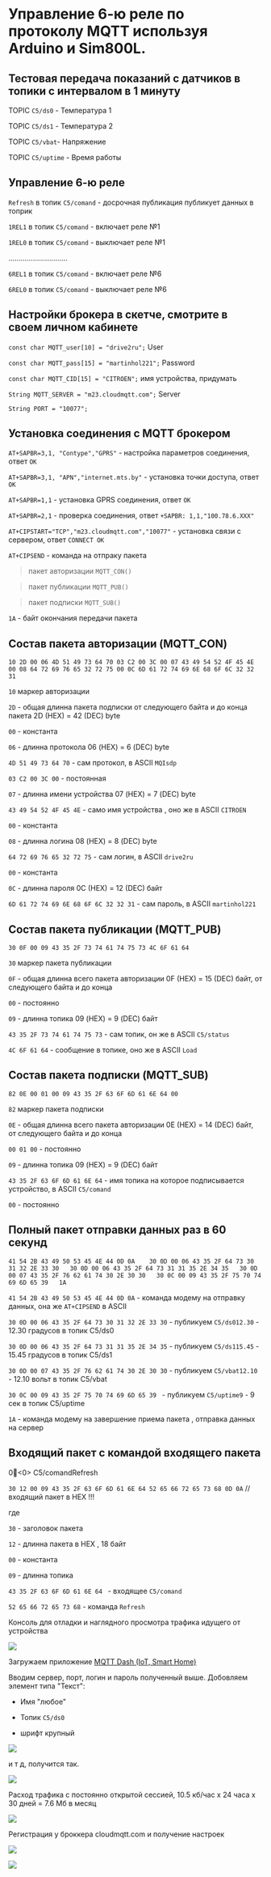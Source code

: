 # Управление 6-ю реле по протоколу MQTT используя Arduino и Sim800L.

## Тестовая передача показаний с датчиков в топики c интервалом в 1 минуту

TOPIC `C5/ds0` - Температура 1

TOPIC `C5/ds1` - Температура 2

TOPIC `C5/vbat`- Напряжение

TOPIC `C5/uptime` - Время работы

## Управление 6-ю реле  

`Refresh` в топик `C5/comand` - досрочная публикация публикует данных в топрик

`1REL1` в топик `C5/comand` - включает реле №1

`1REL0` в топик `C5/comand` - выключает реле №1

.............................

`6REL1` в топик `C5/comand` - включает реле №6

`6REL0` в топик `C5/comand` - выключает реле №6


## Настройки брокера в скетче, смотрите в своем личном кабинете

`const char MQTT_user[10] = "drive2ru";`      User

`const char MQTT_pass[15] = "martinhol221";`  Password   

`const char MQTT_CID[15] = "CITROEN";`        имя устройства, придумать

`String MQTT_SERVER = "m23.cloudmqtt.com";`  Server

`String PORT = "10077";`                  

## Установка соединения с MQTT брокером

`AT+SAPBR=3,1, "Contype","GPRS"` - настройка параметров соединения, ответ `OK`

`AT+SAPBR=3,1, "APN","internet.mts.by"` - установка точки доступа, ответ `OK` 

`AT+SAPBR=1,1` - установка GPRS соединения, ответ `OK` 

`AT+SAPBR=2,1` - проверка соединения, ответ `+SAPBR: 1,1,"100.78.6.XXX"`

`AT+CIPSTART="TCP","m23.cloudmqtt.com","10077"` - установка связи с сервером, ответ `CONNECT OK`

`AT+CIPSEND` - команда на отпраку пакета

> пакет авторизации `MQTT_CON()` 

> пакет публикации `MQTT_PUB()`

> пакет подписки `MQTT_SUB()`

`1A` - байт окончания передачи пакета

## Состав пакета авторизации (MQTT_CON) 

`10 2D 00 06 4D 51 49 73 64 70 03 C2 00 3C 00 07 43 49 54 52 4F 45 4E 00 08 64 72 69 76 65 32 72 75 00 0C 6D 61 72 74 69 6E 68 6F 6C 32 32 31 `


`10` маркер авторизации

`2D` - общая длинна пакета подписки от следующего байта и до конца пакета 2D (HEX)  = 42 (DEC) byte

`00` - константа

`06` - длинна протокола 06 (HEX)  = 6 (DEC) byte

`4D 51 49 73 64 70` - сам протокол, в ASCII  `MQIsdp`

`03 C2 00 3C 00` - постоянная

`07` - длинна имени устройства 07 (HEX)  = 7 (DEC)  byte

`43 49 54 52 4F 45 4E` - само имя устройства , оно же в ASCII  `CITROEN`

`00`  - константа

`08` - длинна логина 08 (HEX)  = 8 (DEC)  byte

`64 72 69 76 65 32 72 75` - сам логин, в ASCII  `drive2ru`

`00`  - константа

`0C` - длинна пароля 0C (HEX)  = 12 (DEC) байт

`6D 61 72 74 69 6E 68 6F 6C 32 32 31`  - сам пароль, в ASCII  `martinhol221`

## Состав пакета публикации (MQTT_PUB) 

`30 0F 00 09 43 35 2F 73 74 61 74 75 73 4C 6F 61 64 `

`30` маркер пакета публикации

`0F` - общая длинна всего пакета авторизации 0F (HEX)  = 15 (DEC) байт, от следующего байта и до конца

`00` - постоянно

`09` - длинна топика 09 (HEX)  = 9 (DEC) байт

`43 35 2F 73 74 61 74 75 73` - сам топик, он же в ASCII  `C5/status`

`4C 6F 61 64` - сообщение в топике, оно же в ASCII  `Load`

## Состав пакета подписки (MQTT_SUB) 

`82 0E 00 01 00 09 43 35 2F 63 6F 6D 61 6E 64 00 `

`82` маркер пакета подписки

`0E` - общая длинна всего пакета авторизации 0E (HEX)  = 14 (DEC) байт, от следующего байта и до конца

`00 01 00` - постоянно

`09` - длинна топика 09 (HEX)  = 9 (DEC) байт

`43 35 2F 63 6F 6D 61 6E 64` - имя топика на которое подписывается устройство, в ASCII  `C5/comand`

`00` - постоянно

## Полный пакет отправки данных раз в 60 секунд

`41 54 2B 43 49 50 53 45 4E 44 0D 0A    30 0D 00 06 43 35 2F 64 73 30 31 32 2E 33 30   30 0D 00 06 43 35 2F 64 73 31 31 35 2E 34 35   30 0D 00 07 43 35 2F 76 62 61 74 30 2E 30 30   30 0C 00 09 43 35 2F 75 70 74 69 6D 65 39   1A`

`41 54 2B 43 49 50 53 45 4E 44 0D 0A` -  команда модему на отправку данных, она же `AT+CIPSEND` в ASCII

`30 0D 00 06 43 35 2F 64 73 30 31 32 2E 33 30` - публикуем  `C5/ds012.30` - 12.30 градусов в топик C5/ds0

`30 0D 00 06 43 35 2F 64 73 31 31 35 2E 34 35` - публикуем  `C5/ds115.45` - 15.45 градусов в топик C5/ds1

`30 0D 00 07 43 35 2F 76 62 61 74 30 2E 30 30` - публикуем  `C5/vbat12.10` - 12.10 вольт в топик C5/vbat

`30 0C 00 09 43 35 2F 75 70 74 69 6D 65 39 ` - публикуем  `C5/uptime9` - 9 сек в топик C5/uptime

`1A` - команда модему на завершение приема пакета , отправка данных на сервер


## Входящий пакет с командой входящего пакета


0<0>	C5/comandRefresh

`30 12 00 09 43 35 2F 63 6F 6D 61 6E 64 52 65 66 72 65 73 68 0D 0A`   // входящий пакет в HEX !!!

где        

`30` - заголовок пакета

`12` - длинна пакета в HEX , 18 байт 

`00` - константа

`09` - длинна топика

`43 35 2F 63 6F 6D 61 6E 64 ` - входящее `C5/comand`

`52 65 66 72 65 73 68` - команда `Refresh`


Консоль для отладки и наглядного просмотра трафика идущего от устройства

![](https://github.com/martinhol221/SIM800L_MQTT/blob/master/other/mqtt-4.jpg)

Загружаем приложение [MQTT Dash (IoT, Smart Home)](https://play.google.com/store/apps/details?id=net.routix.mqttdash&hl=ru)

Вводим сервер, порт, логин и пароль полученный выше. Добовляем элемент типа "Текст":

*  Имя "любое"

* Топик `C5/ds0`

* шрифт крупный

![](https://github.com/martinhol221/SIM800L_MQTT/blob/master/other/mqtt-6.jpg)

и т д, получится так.

![](https://github.com/martinhol221/SIM800L_MQTT/blob/master/other/mqtt-5.jpg)

Расход трафика с постоянно открытой сессией, 10.5 кб/час х 24 часа х 30 дней = 7.6 Мб в месяц  

![](https://github.com/martinhol221/SIM800L_MQTT/blob/master/other/mqtttrafic.JPG)

Регистрация у броккера cloudmqtt.com и получение настроек

![](https://github.com/martinhol221/SIM800L_MQTT/blob/master/other/mqtt-3.jpg)

![](https://github.com/martinhol221/SIM800L_MQTT/blob/master/other/mqtt-7.jpg)


